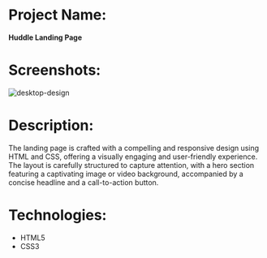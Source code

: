 # Project Name:
**Huddle Landing Page**

# Screenshots:
![desktop-design](https://github.com/Algoyte/huddle-landing-page/assets/133262101/f36cdf06-9467-47b7-9b66-55f9fdad8da6)

# Description:

The landing page is crafted with a compelling and responsive design using HTML and CSS, offering a visually engaging and user-friendly experience. The layout is carefully structured to capture attention, with a hero section featuring a captivating image or video background, accompanied by a concise headline and a call-to-action button.

# Technologies:
- HTML5
- CSS3

